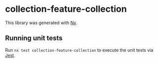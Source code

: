 # collection-feature-collection

This library was generated with [Nx](https://nx.dev).

## Running unit tests

Run `nx test collection-feature-collection` to execute the unit tests via [Jest](https://jestjs.io).
